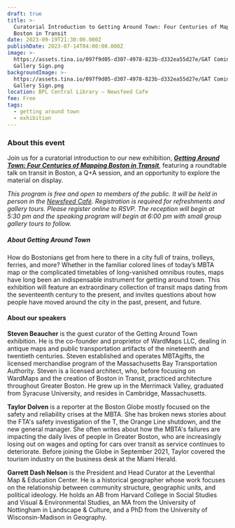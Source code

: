 ```yaml
---
draft: true
title: >-
  Curatorial Introduction to Getting Around Town: Four Centuries of Mapping
  Boston in Transit
date: 2023-09-19T21:30:00.000Z
publishDate: 2023-07-14T04:00:00.000Z
image: >-
  https://assets.tina.io/097f9d05-d307-4978-823b-d332ea55d27e/GAT Coming Soon -
  Gallery Sign.png
backgroundImage: >-
  https://assets.tina.io/097f9d05-d307-4978-823b-d332ea55d27e/GAT Coming Soon -
  Gallery Sign.png
location: BPL Central Library – Newsfeed Cafe
fee: Free
tags:
  - getting around town
  - exhibition
---
```


### About this event

Join us for a curatorial introduction to our new exhibition, ***[Getting Around Town: Four Centuries of Mapping Boston in Transit](https://www.leventhalmap.org/about/press-releases/getting-around-town-opens-fall-2023/)***, featuring a roundtable talk on transit in Boston, a Q+A session, and an opportunity to explore the material on display.

*This program is free and open to members of the public. It will be held in person in the [Newsfeed Café](https://www.newsfeedcafe.com/). Registration is required for refreshments and gallery tours. Please register online to RSVP. The reception will begin at 5:30 pm and the speaking program will begin at 6:00 pm with small group gallery tours to follow.*

##### About *Getting Around Town*

How do Bostonians get from here to there in a city full of trains, trolleys, ferries, and more? Whether in the familiar colored lines of today’s MBTA map or the complicated timetables of long-vanished omnibus routes, maps have long been an indispensable instrument for getting around town. This exhibition will feature an extraordinary collection of transit maps dating from the seventeenth century to the present, and invites questions about how people have moved around the city in the past, present, and future.

#### About our speakers

**Steven Beaucher** is the guest curator of the Getting Around Town exhibition. He is the co-founder and proprietor of WardMaps LLC, dealing in antique maps and public transportation artifacts of the nineteenth and twentieth centuries. Steven established and operates MBTAgifts, the licensed merchandise program of the Massachusetts Bay Transportation Authority. Steven is a licensed architect, who, before focusing on WardMaps and the creation of Boston in Transit, practiced architecture throughout Greater Boston. He grew up in the Merrimack Valley, graduated from Syracuse University, and resides in Cambridge, Massachusetts.

**Taylor Dolven** is a reporter at the Boston Globe mostly focused on the safety and reliability crises at the MBTA. She has broken news stories about the FTA's safety investigation of the T, the Orange Line shutdown, and the new general manager. She often writes about how the MBTA's failures are impacting the daily lives of people in Greater Boston, who are increasingly losing out on wages and opting for cars over transit as service continues to deteriorate. Before joining the Globe in September 2021, Taylor covered the tourism industry on the business desk at the Miami Herald.

**Garrett Dash Nelson** is the President and Head Curator at the Leventhal Map & Education Center. He is a historical geographer whose work focuses on the relationship between community structure, geographic units, and political ideology. He holds an AB from Harvard College in Social Studies and Visual & Environmental Studies, an MA from the University of Nottingham in Landscape & Culture, and a PhD from the University of Wisconsin-Madison in Geography.
